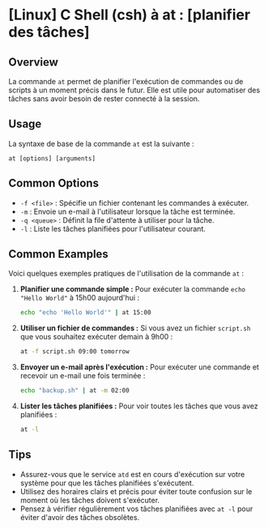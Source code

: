 # [Linux] C Shell (csh) à at : [planifier des tâches]

## Overview
La commande `at` permet de planifier l'exécution de commandes ou de scripts à un moment précis dans le futur. Elle est utile pour automatiser des tâches sans avoir besoin de rester connecté à la session.

## Usage
La syntaxe de base de la commande `at` est la suivante :

```
at [options] [arguments]
```

## Common Options
- `-f <file>` : Spécifie un fichier contenant les commandes à exécuter.
- `-m` : Envoie un e-mail à l'utilisateur lorsque la tâche est terminée.
- `-q <queue>` : Définit la file d'attente à utiliser pour la tâche.
- `-l` : Liste les tâches planifiées pour l'utilisateur courant.

## Common Examples
Voici quelques exemples pratiques de l'utilisation de la commande `at` :

1. **Planifier une commande simple :**
   Pour exécuter la commande `echo "Hello World"` à 15h00 aujourd'hui :
   ```bash
   echo "echo 'Hello World'" | at 15:00
   ```

2. **Utiliser un fichier de commandes :**
   Si vous avez un fichier `script.sh` que vous souhaitez exécuter demain à 9h00 :
   ```bash
   at -f script.sh 09:00 tomorrow
   ```

3. **Envoyer un e-mail après l'exécution :**
   Pour exécuter une commande et recevoir un e-mail une fois terminée :
   ```bash
   echo "backup.sh" | at -m 02:00
   ```

4. **Lister les tâches planifiées :**
   Pour voir toutes les tâches que vous avez planifiées :
   ```bash
   at -l
   ```

## Tips
- Assurez-vous que le service `atd` est en cours d'exécution sur votre système pour que les tâches planifiées s'exécutent.
- Utilisez des horaires clairs et précis pour éviter toute confusion sur le moment où les tâches doivent s'exécuter.
- Pensez à vérifier régulièrement vos tâches planifiées avec `at -l` pour éviter d'avoir des tâches obsolètes.
